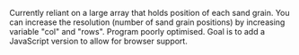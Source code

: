 Currently reliant on a large array that holds position of each sand grain. You can increase the resolution (number of sand grain positions) by increasing variable "col" and "rows".
Program poorly optimised.
Goal is to add a JavaScript version to allow for browser support.
